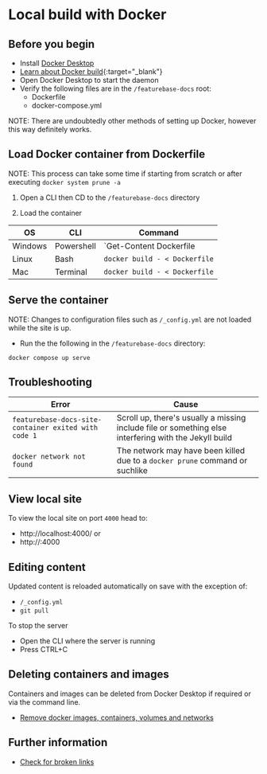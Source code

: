 # Local build with Docker

## Before you begin

* Install [Docker Desktop](https://www.docker.com/get-started/)
* [Learn about Docker build](https://docs.docker.com/engine/reference/commandline/build/){:target="_blank"}
* Open Docker Desktop to start the daemon
* Verify the following files are in the `/featurebase-docs` root:
  * Dockerfile
  * docker-compose.yml

NOTE: There are undoubtedly other methods of setting up Docker, however this way definitely works.

## Load Docker container from Dockerfile

NOTE: This process can take some time if starting from scratch or after executing `docker system prune -a`

1. Open a CLI then CD to the `/featurebase-docs` directory

2. Load the container

| OS | CLI | Command |
|---|---|---|
| Windows | Powershell | `Get-Content Dockerfile | docker build -` |
| Linux | Bash | `docker build - < Dockerfile` |
| Mac | Terminal | `docker build - < Dockerfile` |

## Serve the container

NOTE: Changes to configuration files such as `/_config.yml` are not loaded while the site is up.

* Run the the following in the `/featurebase-docs` directory:

```
docker compose up serve
```

## Troubleshooting

| Error | Cause |
|---|---|
| `featurebase-docs-site-container exited with code 1` | Scroll up, there's usually a missing include file or something else interfering with the Jekyll build |
| `docker network not found` | The network may have been killed due to a `docker prune` command or suchlike | Copy the network ID then recreate using `docker network create <mising-network-id>` |


## View local site

To view the local site on port `4000` head to:

* http://localhost:4000/ or
* http://<local-ip>:4000

## Editing content

Updated content is reloaded automatically on save with the exception of:
* `/_config.yml`
* `git pull`

To stop the server
* Open the CLI where the server is running
* Press CTRL+C

## Deleting containers and images

Containers and images can be deleted from Docker Desktop if required or via the command line.

* [Remove docker images, containers, volumes and networks](https://www.digitalocean.com/community/tutorials/how-to-remove-docker-images-containers-and-volumes)

## Further information

* [Check for broken links](https://github.com/FeatureBaseDB/featurebase-docs/blob/main/help-on-help/broken-link-check.md)
